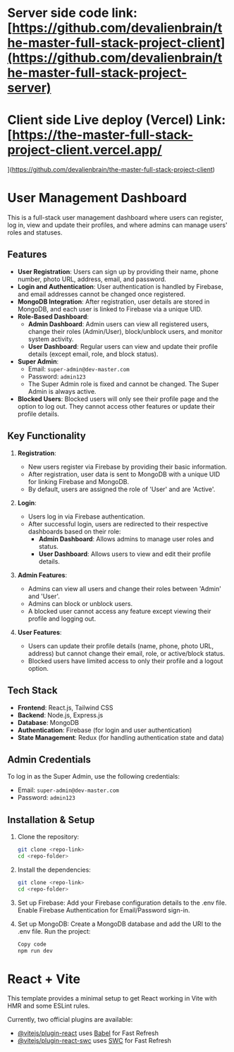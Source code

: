 # Server side code link: [https://github.com/devalienbrain/the-master-full-stack-project-client](https://github.com/devalienbrain/the-master-full-stack-project-server)

# Client side Live deploy (Vercel) Link: [https://the-master-full-stack-project-client.vercel.app/

](https://github.com/devalienbrain/the-master-full-stack-project-client)

# User Management Dashboard

This is a full-stack user management dashboard where users can register, log in, view and update their profiles, and where admins can manage users' roles and statuses.

## Features

- **User Registration**: Users can sign up by providing their name, phone number, photo URL, address, email, and password.
- **Login and Authentication**: User authentication is handled by Firebase, and email addresses cannot be changed once registered.
- **MongoDB Integration**: After registration, user details are stored in MongoDB, and each user is linked to Firebase via a unique UID.
- **Role-Based Dashboard**:
  - **Admin Dashboard**: Admin users can view all registered users, change their roles (Admin/User), block/unblock users, and monitor system activity.
  - **User Dashboard**: Regular users can view and update their profile details (except email, role, and block status).
- **Super Admin**:
  - Email: `super-admin@dev-master.com`
  - Password: `admin123`
  - The Super Admin role is fixed and cannot be changed. The Super Admin is always active.
- **Blocked Users**: Blocked users will only see their profile page and the option to log out. They cannot access other features or update their profile details.

## Key Functionality

1. **Registration**:

   - New users register via Firebase by providing their basic information.
   - After registration, user data is sent to MongoDB with a unique UID for linking Firebase and MongoDB.
   - By default, users are assigned the role of 'User' and are 'Active'.

2. **Login**:

   - Users log in via Firebase authentication.
   - After successful login, users are redirected to their respective dashboards based on their role:
     - **Admin Dashboard**: Allows admins to manage user roles and status.
     - **User Dashboard**: Allows users to view and edit their profile details.

3. **Admin Features**:

   - Admins can view all users and change their roles between 'Admin' and 'User'.
   - Admins can block or unblock users.
   - A blocked user cannot access any feature except viewing their profile and logging out.

4. **User Features**:
   - Users can update their profile details (name, phone, photo URL, address) but cannot change their email, role, or active/block status.
   - Blocked users have limited access to only their profile and a logout option.

## Tech Stack

- **Frontend**: React.js, Tailwind CSS
- **Backend**: Node.js, Express.js
- **Database**: MongoDB
- **Authentication**: Firebase (for login and user authentication)
- **State Management**: Redux (for handling authentication state and data)

## Admin Credentials

To log in as the Super Admin, use the following credentials:

- Email: `super-admin@dev-master.com`
- Password: `admin123`

## Installation & Setup

1. Clone the repository:
   ```bash
   git clone <repo-link>
   cd <repo-folder>
   ```
2. Install the dependencies:

   ```bash
   git clone <repo-link>
   cd <repo-folder>

   ```

3. Set up Firebase:
   Add your Firebase configuration details to the .env file.
   Enable Firebase Authentication for Email/Password sign-in.

4. Set up MongoDB:
   Create a MongoDB database and add the URI to the .env file.
   Run the project:
   ```bash
   Copy code
   npm run dev
   ```

# React + Vite

This template provides a minimal setup to get React working in Vite with HMR and some ESLint rules.

Currently, two official plugins are available:

- [@vitejs/plugin-react](https://github.com/vitejs/vite-plugin-react/blob/main/packages/plugin-react/README.md) uses [Babel](https://babeljs.io/) for Fast Refresh
- [@vitejs/plugin-react-swc](https://github.com/vitejs/vite-plugin-react-swc) uses [SWC](https://swc.rs/) for Fast Refresh
